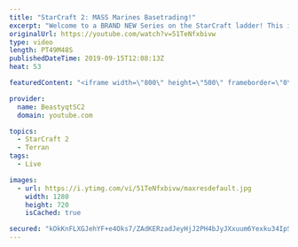 ```yaml
---
title: "StarCraft 2: MASS Marines Basetrading!"
excerpt: "Welcome to a BRAND NEW Series on the StarCraft ladder! This is the \"Mass Marines to Grandmaster\" challenge, where the only attacking unit that I'm allowed to make is Marines - and that's it! I am allowed to make Medivacs just so that the gaemplay is not too monotonous, but I believe I could even make"
originalUrl: https://youtube.com/watch?v=51TeNfxbivw
type: video
length: PT49M48S
publishedDateTime: 2019-09-15T12:08:13Z
heat: 53

featuredContent: "<iframe width=\"800\" height=\"500\" frameborder=\"0\" src=\"https://www.youtube.com/embed/51TeNfxbivw\" allow=\"accelerometer; autoplay; encrypted-media; gyroscope; picture-in-picture\" allowfullscreen></iframe>"

provider:
  name: BeastyqtSC2
  domain: youtube.com

topics:
  - StarCraft 2
  - Terran
tags:
  - Live

images:
  - url: https://i.ytimg.com/vi/51TeNfxbivw/maxresdefault.jpg
    width: 1280
    height: 720
    isCached: true

secured: "kOkKnFLXGJehYF+e4Oks7/ZAdKERzadJeyHjJ2PH4bJyJXxuum6Yexku34IpSjDLpJgZJpuCukJAezKS6Upx6oXD8nXqHQO0RIaXaCYO/dLEnN6CKz/kww2Y0J4zDzZVZAeleIIzQ/DZe78x54+Qc+JFBf595f5WkIYzrtpNPROvRvkM7T/rxkuSE/w7Jfr1JffSEhzwmv613VW5jD0WN8fCSDrVr8dA2mAxjtIRGGDM2Dr+oUOkTZZ1TPN0sWFqxhMWsdUZvsEWu4FqiueEc/w3NqsVvBgetbWeN3SKhYFZVx9O7KM+L2K7haJuAh2bJnChyBQaNvnRVl2bDMp8ki2zANspajIiiLDJtNXrcJOEKhWMQWJMH8bYgXarztxH/cCB80IRZiyNBjeMX+qfHnsXveZFHFDHthkyhMgjo7s=;+xr2b/RgKDQfnS/N3VKS0Q=="
---
```


